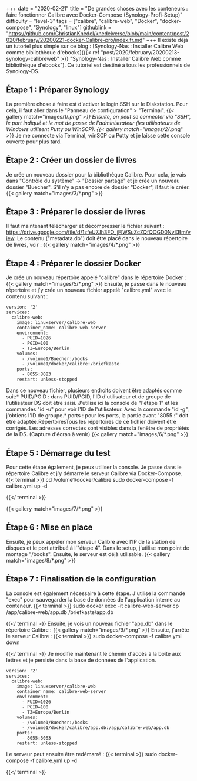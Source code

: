 +++
date = "2020-02-21"
title = "De grandes choses avec les conteneurs : faire fonctionner Calibre avec Docker-Compose (Synology-Profi-Setup)"
difficulty = "level-3"
tags = ["calibre", "calibre-web", "Docker", "docker-compose", "Synology", "linux"]
githublink = "https://github.com/ChristianKnedel/knedelverse/blob/main/content/post/2020/february/20200221-docker-Calibre-pro/index.fr.md"
+++
Il existe déjà un tutoriel plus simple sur ce blog : [Synology-Nas : Installer Calibre Web comme bibliothèque d'ebooks]({{< ref "post/2020/february/20200213-synology-calibreweb" >}} "Synology-Nas : Installer Calibre Web comme bibliothèque d'ebooks"). Ce tutoriel est destiné à tous les professionnels de Synology-DS.
## Étape 1 : Préparer Synology
La première chose à faire est d'activer le login SSH sur le Diskstation. Pour cela, il faut aller dans le "Panneau de configuration" > "Terminal".
{{< gallery match="images/1/*.png" >}}
Ensuite, on peut se connecter via "SSH", le port indiqué et le mot de passe de l'administrateur (les utilisateurs de Windows utilisent Putty ou WinSCP).
{{< gallery match="images/2/*.png" >}}
Je me connecte via Terminal, winSCP ou Putty et je laisse cette console ouverte pour plus tard.
## Étape 2 : Créer un dossier de livres
Je crée un nouveau dossier pour la bibliothèque Calibre. Pour cela, je vais dans "Contrôle du système" -> "Dossier partagé" et je crée un nouveau dossier "Buecher". S'il n'y a pas encore de dossier "Docker", il faut le créer.
{{< gallery match="images/3/*.png" >}}

## Étape 3 : Préparer le dossier de livres
Il faut maintenant télécharger et décompresser le fichier suivant : https://drive.google.com/file/d/1zfeU7Jh3FO_jFlWSuZcZQfQOGD0NvXBm/view. Le contenu ("metadata.db") doit être placé dans le nouveau répertoire de livres, voir :
{{< gallery match="images/4/*.png" >}}

## Étape 4 : Préparer le dossier Docker
Je crée un nouveau répertoire appelé "calibre" dans le répertoire Docker :
{{< gallery match="images/5/*.png" >}}
Ensuite, je passe dans le nouveau répertoire et j'y crée un nouveau fichier appelé "calibre.yml" avec le contenu suivant :
```
version: '2'
services:
  calibre-web:
    image: linuxserver/calibre-web
    container_name: calibre-web-server
    environment:
      - PUID=1026
      - PGID=100
      - TZ=Europe/Berlin
    volumes:
      - /volume1/Buecher:/books
      - /volume1/docker/calibre:/briefkaste
    ports:
      - 8055:8083
    restart: unless-stopped

```
Dans ce nouveau fichier, plusieurs endroits doivent être adaptés comme suit:* PUID/PGID : dans PUID/PGID, l'ID d'utilisateur et de groupe de l'utilisateur DS doit être saisi. J'utilise ici la console de "l'étape 1" et les commandes "id -u" pour voir l'ID de l'utilisateur. Avec la commande "id -g", j'obtiens l'ID de groupe.* ports : pour les ports, la partie avant "8055 :" doit être adaptée.RépertoiresTous les répertoires de ce fichier doivent être corrigés. Les adresses correctes sont visibles dans la fenêtre de propriétés de la DS. (Capture d'écran à venir)
{{< gallery match="images/6/*.png" >}}

## Étape 5 : Démarrage du test
Pour cette étape également, je peux utiliser la console. Je passe dans le répertoire Calibre et j'y démarre le serveur Calibre via Docker-Compose.
{{< terminal >}}
cd /volume1/docker/calibre
sudo docker-compose -f calibre.yml up -d

{{</ terminal >}}

{{< gallery match="images/7/*.png" >}}

## Étape 6 : Mise en place
Ensuite, je peux appeler mon serveur Calibre avec l'IP de la station de disques et le port attribué à l'"étape 4". Dans le setup, j'utilise mon point de montage "/books". Ensuite, le serveur est déjà utilisable.
{{< gallery match="images/8/*.png" >}}

## Étape 7 : Finalisation de la configuration
La console est également nécessaire à cette étape. J'utilise la commande "exec" pour sauvegarder la base de données de l'application interne au conteneur.
{{< terminal >}}
sudo docker exec -it calibre-web-server cp /app/calibre-web/app.db /briefkaste/app.db

{{</ terminal >}}
Ensuite, je vois un nouveau fichier "app.db" dans le répertoire Calibre :
{{< gallery match="images/9/*.png" >}}
Ensuite, j'arrête le serveur Calibre :
{{< terminal >}}
sudo docker-compose -f calibre.yml down

{{</ terminal >}}
Je modifie maintenant le chemin d'accès à la boîte aux lettres et je persiste dans la base de données de l'application.
```
version: '2'
services:
  calibre-web:
    image: linuxserver/calibre-web
    container_name: calibre-web-server
    environment:
      - PUID=1026
      - PGID=100
      - TZ=Europe/Berlin
    volumes:
      - /volume1/Buecher:/books
      - /volume1/docker/calibre/app.db:/app/calibre-web/app.db
    ports:
      - 8055:8083
    restart: unless-stopped

```
Le serveur peut ensuite être redémarré :
{{< terminal >}}
sudo docker-compose -f calibre.yml up -d

{{</ terminal >}}